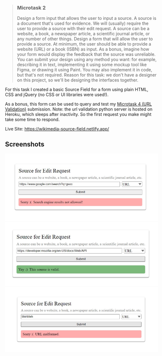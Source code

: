 > ### Microtask 2
> Design a form input that allows the user to input a source. A source is a document that's used for evidence. We will (usually) require the user to provide a source with their edit request. A source can be a website, a book, a newspaper article, a scientific journal article, or any number of other things. Design a form that will allow the user to provide a source. At minimum, the user should be able to provide a website (URL) or a book (ISBN) as input. As a bonus, imagine how your form would display the feedback that the source was unreliable. You can submit your design using any method you want: for example, describing it in text, implementing it using some mockup tool like Figma, or drawing it using Paint. You may also implement it in code, but that's not required. Reason for this task: we don't have a designer on this project, so we'll be designing the interfaces together.

For this task I created a basic Source Field for a form using plain HTML, CSS and jQuery (no CSS or UI libraries were used!).

As a bonus, this form can be used to query and test my [Microtask 4 (URL Validation)](https://github.com/anirudhgray/wikimedia-microtask-4) submission. Note: the url validation python server is hosted on Heroku, which sleeps after inactivity. So the first request you make might take some time to respond.

Live Site: https://wikimedia-source-field.netlify.app/

## Screenshots

![1](images/microtask2-1.jpg)
![2](images/microtask2-2.jpg)
![3](images/microtask2-3.jpg)
